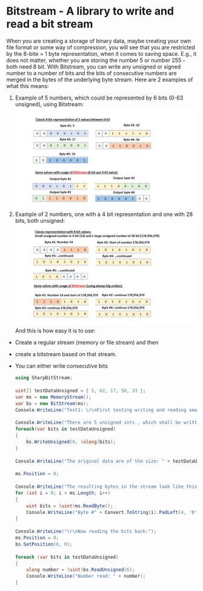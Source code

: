
# Bitstream - A library to write and read a bit stream
When you are creating a storage of binary data, maybe creating your own file format or some way of compression, you will see that you are restricted by the 8-bite = 1 byte representation, when it comes to saving space. E.g., it does not matter, whether you are storing the number 5 or number 255 - both need 8 bit. 
With Bitstream, you can write any unsigned or signed number to a number of bits and the bits of consecutive numbers are merged in the bytes of the underlying byte stream.
Here are 2 examples of what this means:

1. Example of 5 numbers, which could be represented by 6 bits (0-63 unsigned), using Bitstream:
![Example 1](https://github.com/martinweihrauch/Bitstream/raw/main/BitStream/TestApplication/images/slide1.jpg?raw=true)
2. Example of 2 numbers, one with a 4 bit representation and one with 28 bits, both unsigned:
![Example 2](https://github.com/martinweihrauch/Bitstream/raw/main/BitStream/TestApplication/images/slide2.jpg?raw=true)
And this is how easy it is to use:
- Create a regular stream (memory or file stream) and then 
- create a bitstream based on that stream.
- You can either write consecutive bits 

    ```csharp
    using SharpBitStream;

	uint[] testDataUnsigned = { 5, 62, 17, 50, 33 };
	var ms = new MemoryStream();
	var bs = new BitStream(ms);
	Console.WriteLine("Test1: \r\nFirst testing writing and reading small numbers of a max of 6 bits.");

	Console.WriteLine("There are 5 unsigned ints , which shall be written into 6 bits each as they are all small than 64: 5, 62, 17, 50, 33");
	foreach(var bits in testDataUnsigned)
	{
	    bs.WriteUnsigned(6, (ulong)bits);
	}

	Console.WriteLine("The original data are of the size: " + testDataUnsigned.Length + " bytes. The size of the stream is now: " + ms.Length + " bytes\r\nand the bytes in it are: ");

	ms.Position = 0;

	Console.WriteLine("The resulting bytes in the stream look like this: ");
	for (int i = 0; i < ms.Length; i++)
	{
	    uint bits = (uint)ms.ReadByte();
	    Console.WriteLine("Byte #" + Convert.ToString(i).PadLeft(4, '0') + ": " + Convert.ToString(bits, 2).PadLeft(8, '0'));
	}

	Console.WriteLine("\r\nNow reading the bits back:");
	ms.Position = 0;
	bs.SetPosition(0, 0);

	foreach (var bits in testDataUnsigned)
	{
	    ulong number = (uint)bs.ReadUnsigned(6);
	    Console.WriteLine("Number read: " + number);
	}
	```
	


